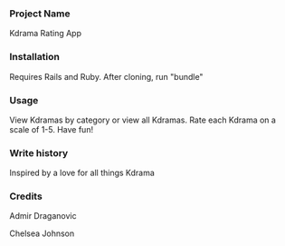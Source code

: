 ### Project Name
Kdrama Rating App

### Installation

Requires Rails and Ruby. After cloning, run "bundle"

### Usage

View Kdramas by category or view all Kdramas. Rate each Kdrama on a scale of 1-5. Have fun!

### Write history
Inspired by a love for all things Kdrama

### Credits

Admir Draganovic

Chelsea Johnson
